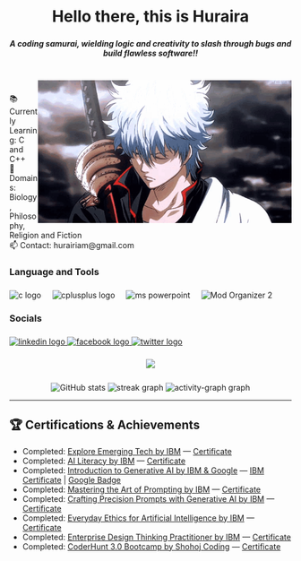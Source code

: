 <h1 align="center">Hello there, this is Huraira </h1>

###

<h5 align="center">A coding samurai, wielding logic and creativity to slash through bugs and build flawless software!!</h5>

###

<br clear="both">

<img align="right" height="255" src="https://github.com/Hurairiam/Hurairiam/blob/main/assets/README/gintama.gif?raw=true" alt="Gintoki GIF" />

###

<p align="left">📚 Currently Learning: C and C++<br>🎲 Domains: Biology, Philosophy, Religion and Fiction<br>📫 Contact: hurairiam@gmail.com</p>

###

<h3 align="left">Language and Tools</h3>

###

<div align="left">
  <img src="https://cdn.jsdelivr.net/gh/devicons/devicon/icons/c/c-original.svg" height="40" alt="c logo"  />
  <img width="12" />
  <img src="https://cdn.jsdelivr.net/gh/devicons/devicon/icons/cplusplus/cplusplus-original.svg" height="40" alt="cplusplus logo"  />
  <img width="12" />
  <!-- Microsoft PowerPoint Icon -->
  <img src="https://mailmeteor.com/logos/assets/PNG/Microsoft_Office_PowerPoint_Logo_512px.png" height="40" alt="ms powerpoint" title="MS PowerPoint" />
  <img width="12" />
  <!-- Mod Organizer 2 Icon -->
  <img src="https://staticdelivery.nexusmods.com/mods/1704/images/64844/64844-1685660261-1698489989.png" height="40" alt="Mod Organizer 2" title="Mod Organizer 2" />
</div>

###

<h3 align="left">Socials</h3>

###

<div align="left">
  <a href="https://www.linkedin.com/in/hurairiaml" target="_blank">
    <img src="https://img.shields.io/static/v1?message=LinkedIn&logo=linkedin&label=&color=0077B5&logoColor=white&labelColor=&style=for-the-badge" height="35" alt="linkedin logo"  />
  </a>
  <a href="https://www.facebook.com/hurairiam.405" target="_blank">
    <img src="https://img.shields.io/static/v1?message=Facebook&logo=facebook&label=&color=1877F2&logoColor=white&labelColor=&style=for-the-badge" height="35" alt="facebook logo"  />
  </a>
  <a href="https://x.com/hurairiamX" target="_blank">
    <img src="https://img.shields.io/static/v1?message=Twitter&logo=twitter&label=&color=1DA1F2&logoColor=white&labelColor=&style=for-the-badge" height="35" alt="twitter logo"  />
  </a>
</div>

###

<div align="center">
  <img src="https://visitor-badge.laobi.icu/badge?page_id=Hurairiam.Hurairiam&"  />
</div>

###

<div align="center">
  <img src="https://github-readme-stats.vercel.app/api?username=Hurairiam&show_icons=true&theme=radical" height="150" alt="GitHub stats"  />
  
  <img src="https://streak-stats.demolab.com?user=Hurairiam&locale=en&mode=daily&theme=radical&hide_border=true&border_radius=0&order=3" height="150" alt="streak graph"  />
  
  <img src="https://github-readme-activity-graph.vercel.app/graph?username=Hurairiam&radius=0&theme=redical&area=true&order=5&custom_title=Contribution%20Graph&hide_border=true&hide_title=true" height="300" alt="activity-graph graph"  />
</div>

---

## 🏆 Certifications & Achievements

- Completed: [Explore Emerging Tech by IBM](https://github.com/Hurairiam/certifications/blob/main/Explore%20Emerging%20Tech%20by%20IBM/README.md) — [Certificate](https://github.com/Hurairiam/certifications/blob/main/Explore%20Emerging%20Tech%20by%20IBM/Explore%20Emerging%20Tech%20Certificate.pdf)
- Completed: [AI Literacy by IBM](https://github.com/Hurairiam/certifications/blob/main/AI%20Literacy%20by%20IBM/README.md) — [Certificate](https://github.com/Hurairiam/certifications/blob/main/AI%20Literacy%20by%20IBM/Ai%20Literact%20Certificate.pdf)
- Completed: [Introduction to Generative AI by IBM & Google](https://github.com/Hurairiam/certifications/blob/main/Introduction%20to%20Generative%20AI%20by%20Google%20and%20IBM/README.md) — [IBM Certificate](https://github.com/Hurairiam/certifications/blob/main/Introduction%20to%20Generative%20AI%20by%20Google%20and%20IBM/Introduction%20to%20Generative%20AI%20by%20Google.pdf) | [Google Badge](https://github.com/Hurairiam/certifications/blob/main/Introduction%20to%20Generative%20AI%20by%20Google%20and%20IBM/Introduction%20to%20Generative%20AI%20By%20Google.png)
- Completed: [Mastering the Art of Prompting by IBM](https://github.com/Hurairiam/certifications/blob/main/Mastering%20the%20Art%20of%20Prompting%20by%20IBM/README.md) — [Certificate](https://github.com/Hurairiam/certifications/blob/main/Mastering%20the%20Art%20of%20Prompting%20by%20IBM/Mastering%20the%20Art%20of%20Prompting%20Certificate.pdf)
- Completed: [Crafting Precision Prompts with Generative AI by IBM](https://github.com/Hurairiam/certifications/blob/main/Crafting%20Precision%20Prompts%20with%20Generative%20AI%20by%20IBM/README.md) — [Certificate](https://github.com/Hurairiam/certifications/blob/main/Crafting%20Precision%20Prompts%20with%20Generative%20AI%20by%20IBM/Crafting%20Precision%20Prompts%20Certificate.pdf)
- Completed: [Everyday Ethics for Artificial Intelligence by IBM](https://github.com/Hurairiam/certifications/blob/main/Everyday%20Ethics%20for%20Artificial%20Intelligence%20by%20IBM/README.md) — [Certificate](https://github.com/Hurairiam/certifications/blob/main/Everyday%20Ethics%20for%20Artificial%20Intelligence%20by%20IBM/Everyday%20Ethics%20for%20Artificial%20Intelligence%20Certificate.pdf)
- Completed: [Enterprise Design Thinking Practitioner by IBM](https://github.com/Hurairiam/certifications/blob/main/Enterprise%20Design%20Thinking%20Practitioner%20by%20IBM/README.md) — [Certificate](https://github.com/Hurairiam/certifications/blob/main/Enterprise%20Design%20Thinking%20Practitioner%20by%20IBM/Enterprise%20Design%20Thinking%20Practitioner%20Certificate.pdf)
- Completed: [CoderHunt 3.0 Bootcamp by Shohoj Coding](https://github.com/Hurairiam/certifications/blob/main/CoderHunt%203.0%20Bootcamp%20by%20Shohoj%20Coding/README.md) — [Certificate](https://github.com/Hurairiam/certifications/blob/main/CoderHunt%203.0%20Bootcamp%20by%20Shohoj%20Coding/CoderHunt-3.0-Certificate.pdf)
